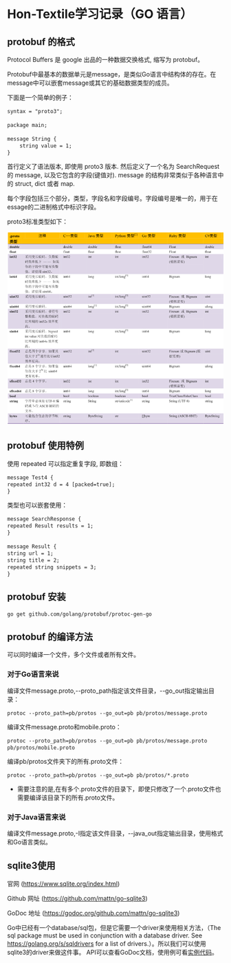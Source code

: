 # Hon-Textile学习记录（GO 语言）
## protobuf  的格式
Protocol Buffers 是 google 出品的一种数据交换格式, 缩写为 protobuf。

Protobuf中最基本的数据单元是message，是类似Go语言中结构体的存在。在message中可以嵌套message或其它的基础数据类型的成员。

下面是一个简单的例子：
```
syntax = "proto3";

package main;

message String {
    string value = 1;
}
```
首行定义了语法版本, 即使用 proto3 版本. 然后定义了一个名为 SearchRequest 的 message, 以及它包含的字段(键值对). message 的结构非常类似于各种语言中的 struct, dict 或者 map.

每个字段包括三个部分，类型，字段名和字段编号。字段编号是唯一的，用于在essage的二进制格式中标识字段。 

proto3标准类型如下：

![proto3标准类型](/pictures/proto3标准类型.png "proto3标准类型")

## protobuf 使用特例
使用 repeated 可以指定重复字段, 即数组：

    message Test4 {
    repeated int32 d = 4 [packed=true];
    }

类型也可以嵌套使用：

    message SearchResponse {
    repeated Result results = 1;
    }

    message Result {
    string url = 1;
    string title = 2;
    repeated string snippets = 3;
    }

## protobuf 安装
    go get github.com/golang/protobuf/protoc-gen-go

## protobuf 的编译方法
可以同时编译一个文件，多个文件或者所有文件。
### 对于Go语言来说
编译文件message.proto,--proto_path指定该文件目录，--go_out指定输出目录：

    protoc --proto_path=pb/protos --go_out=pb pb/protos/message.proto

编译文件message.proto和mobile.proto：

    protoc --proto_path=pb/protos --go_out=pb pb/protos/message.proto pb/protos/mobile.proto

编译pb/protos文件夹下的所有.proto文件：

    protoc --proto_path=pb/protos --go_out=pb pb/protos/*.proto
* 需要注意的是,在有多个.proto文件的目录下，即使只修改了一个.proto文件也需要编译该目录下的所有.proto文件。
### 对于Java语言来说
编译文件message.proto,-I指定该文件目录，--java_out指定输出目录，使用格式和Go语言类似。

## sqlite3使用
官网 (https://www.sqlite.org/index.html)

Github 网址 (https://github.com/mattn/go-sqlite3)

GoDoc  地址 (https://godoc.org/github.com/mattn/go-sqlite3)

Go中已经有一个database/sql包，但是它需要一个driver来使用相关方法，（The sql package must be used in conjunction with a database driver. See <https://golang.org/s/sqldrivers> for a list of drivers.）。所以我们可以使用sqlite3的driver来做这件事。
API可以查看GoDoc文档，使用例可看[实例代码](https://github.com/GMXiao/Linux-Learning/blob/master/%E7%9B%B8%E5%85%B3%E6%96%87%E6%A1%A3/sqlOpt.go)。

